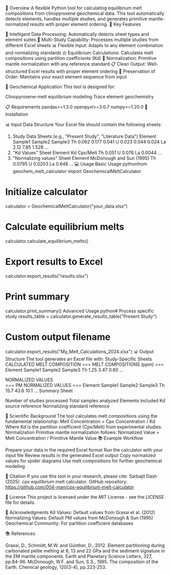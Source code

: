 📖 Overview
A flexible Python tool for calculating equilibrium melt compositions from clinopyroxene geochemical data. This tool automatically detects elements, handles multiple studies, and generates primitive mantle-normalized results with proper element ordering.
🎯 Key Features

🧠 Intelligent Data Processing: Automatically detects sheet types and element suites
🔄 Multi-Study Capability: Processes multiple studies from different Excel sheets
📊 Flexible Input: Adapts to any element combination and normalizing standards
⚖️ Equilibrium Calculations: Calculates melt compositions using partition coefficients (Kd)
📏 Normalization: Primitive mantle normalization with any reference standard
📋 Clean Output: Well-structured Excel results with proper element ordering
🎨 Preservation of Order: Maintains your exact element sequence from input

🧪 Geochemical Application
This tool is designed for:

Clinopyroxene-melt equilibrium modeling
Trace element geochemistry

📋 Requirements
pandas>=1.3.0
openpyxl>=3.0.7
numpy>=1.20.0
🚀 Installation

📊 Input Data Structure
Your Excel file should contain the following sheets:
1. Study Data Sheets (e.g., "Present Study", "Literature Data")
Element    Sample1    Sample2    Sample3
Th         0.062      0.177      0.041
U          0.023      0.044      0.024
La         2.12       7.85       1.528
...
2. "Kd Values" Sheet
Element                    Kd Cpx/Melt
Th                         0.051
U                          0.076
La                         0.0044
...
3. "Normalizing values" Sheet
Element    McDonough and Sun (1995)
Th         0.0795
U          0.0203
La         0.648
...
💻 Usage
Basic Usage
pythonfrom geochem_melt_calculator import GeochemicalMeltCalculator

# Initialize calculator
calculator = GeochemicalMeltCalculator("your_data.xlsx")

# Calculate equilibrium melts
calculator.calculate_equilibrium_melts()

# Export results to Excel
calculator.export_results("results.xlsx")

# Print summary
calculator.print_summary()
Advanced Usage
python# Process specific study
results_table = calculator.generate_results_table("Present Study")

# Custom output filename
calculator.export_results("My_Melt_Calculations_2024.xlsx")
📊 Output Structure
The tool generates an Excel file with:
Study-Specific Sheets
CALCULATED MELT COMPOSITION
=== MELT COMPOSITIONS (ppm) ===
Element    Sample1    Sample2    Sample3
Th         1.25       3.47       0.80
...

NORMALIZED VALUES  
=== PM NORMALIZED VALUES ===
Element    Sample1    Sample2    Sample3
Th         15.7       43.6       10.1
...
Summary Sheet

Number of studies processed
Total samples analyzed
Elements included
Kd source reference
Normalizing standard reference

🔬 Scientific Background
The tool calculates melt compositions using the fundamental relationship:
Melt Concentration = Cpx Concentration / Kd
Where Kd is the partition coefficient (Cpx/Melt) from experimental studies.
Normalization
Primitive mantle normalization follows:
Normalized Value = Melt Concentration / Primitive Mantle Value
📚 Example Workflow

Prepare your data in the required Excel format
Run the calculator with your input file
Review results in the generated Excel output
Copy normalized values for spider diagrams
Use melt compositions for further geochemical modeling

📖 Citation
If you use this tool in your research, please cite:
Sarbajit Dash (2025). cpx equilibrium melt calculator. 
GitHub repository: https://github.com/004-man/cpx-equilibrium-melt-calculator

📄 License
This project is licensed under the MIT License - see the LICENSE file for details.

🙏 Acknowledgments
Kd Values: Default values from Grassi et al. (2012)
Normalizing Values: Default PM values from McDonough & Sun (1995)
Geochemical Community: For partition coefficient databases

📚 References

Grassi, D., Schmidt, M.W. and Günther, D., 2012. Element partitioning during carbonated pelite melting at 8, 13 and 22 GPa and the sediment signature in the EM mantle components. Earth and Planetary Science Letters, 327, pp.84-96.
McDonough, W.F. and Sun, S.S., 1995. The composition of the Earth. Chemical geology, 120(3-4), pp.223-253.
